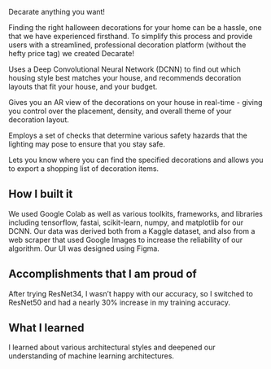 Decarate anything you want!

Finding the right halloween decorations for your home can be a hassle, one that we have experienced firsthand. To simplify this process and provide users with a streamlined, professional decoration platform (without the hefty price tag) we created Decarate!

Uses a Deep Convolutional Neural Network (DCNN) to find out which housing style best matches your house, and recommends decoration layouts that fit your house, and your budget. 

Gives you an AR view of the decorations on your house in real-time - giving you control over the placement, density, and overall theme of your decoration layout. 

Employs a set of checks that determine various safety hazards that the lighting may pose to ensure that you stay safe. 

Lets you know where you can find the specified decorations and allows you to export a shopping list of decoration items. 

## How I built it

We used Google Colab as well as various toolkits, frameworks, and libraries including tensorflow, fastai, scikit-learn, numpy, and matplotlib for our DCNN. Our data was derived both from a Kaggle dataset, and also from a web scraper that used Google Images to increase the reliability of our algorithm. Our UI was designed using Figma. 

## Accomplishments that I am  proud of

After trying ResNet34, I wasn’t happy with our accuracy, so I  switched to ResNet50 and had a nearly 30% increase in my training accuracy. 

## What I learned

I learned about various architectural styles and deepened our understanding of machine learning architectures. 
